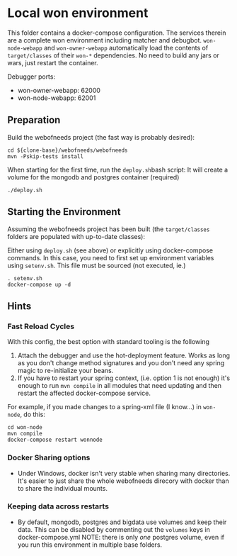 # Local won environment

This folder contains a docker-compose configuration. The services therein are 
a complete won environment including matcher and debugbot. `won-node-webapp` and `won-owner-webapp` automatically load the contents of `target/classes` of their `won-*` dependencies. No need to build any jars or wars, just restart the container.

Debugger ports:
* won-owner-webapp: 62000
* won-node-webapp: 62001 

## Preparation

 
Build the webofneeds project (the fast way is probably desired):
```
cd ${clone-base}/webofneeds/webofneeds
mvn -Pskip-tests install
```

When starting for the first time, run the `deploy.sh`bash script:
It will create a volume for the mongodb and postgres container (required)
```
./deploy.sh
```

## Starting the Environment
Assuming the webofneeds project has been built (the `target/classes` folders are populated with up-to-date classes):

Either using `deploy.sh` (see above) or explicitly using docker-compose commands. In this case, you
need to first set up environment variables using `setenv.sh`. This file must be sourced (not executed, ie.)

```
. setenv.sh
docker-compose up -d
```

## Hints
### Fast Reload Cycles
With this config, the best option with standard tooling is the following
1. Attach the debugger and use the hot-deployment feature. Works as long as you don't change method signatures and you don't need any spring magic to re-initialize your beans.
2. If you have to restart your spring context, (i.e. option 1 is not enough) it's enough to run `mvn compile` in all modules that need updating and then restart the affected docker-compose service.

For example, if you made changes to a spring-xml file (I know...) in `won-node`, do this:
```
cd won-node
mvn compile
docker-compose restart wonnode
```  


### Docker Sharing options 
* Under Windows, docker isn't very stable when sharing many directories. It's easier to just share the whole webofneeds direcory with docker than to share the individual mounts.
### Keeping data across restarts
* By default, mongodb, postgres and bigdata use volumes and keep their data. This can be disabled by commenting out the `volumes` keys in docker-compose.yml
NOTE: there is only *one* postgres volume, even if you run this environment in multiple base folders. 